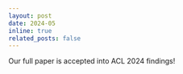 ```yaml
---
layout: post
date: 2024-05
inline: true
related_posts: false
---
```


Our full paper is accepted into ACL 2024 findings!